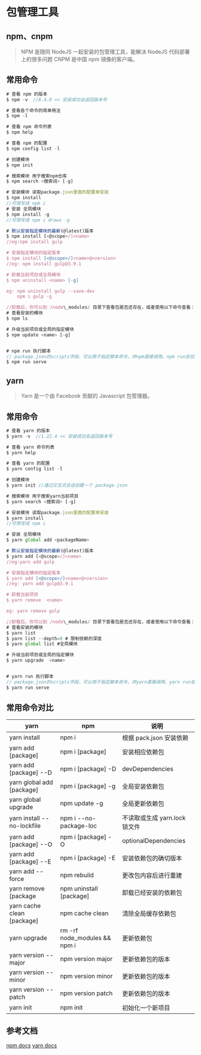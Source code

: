 # 包管理工具

## npm、cnpm

> NPM 是随同 NodeJS 一起安装的包管理工具，能解决 NodeJS 代码部署上的很多问题
> CNPM 是中国 npm 镜像的客户端。

## 常用命令

```js
# 查看 npm 的版本
$ npm -v  //6.4.0 << 安装成功会返回版本号

# 查看各个命令的简单用法
$ npm -l

# 查看 npm 命令列表
$ npm help

# 查看 npm 的配置
$ npm config list -l

# 创建模块
$ npm init

# 搜索模块 用于搜索npm仓库
$ npm search <搜索词> [-g]

# 安装模块 读取package.json里面的配置单安装
$ npm install
//可简写成 npm i
# 安装 全局模块
$ npm install -g
//可简写成 npm i draws -g

# 默认安装指定模块的最新(@latest)版本
$ npm install [<@scope>/]<name>
//eg:npm install gulp

# 安装指定模块的指定版本
$ npm install [<@scope>/]<name>@<version>
//eg: npm install gulp@3.9.1

# 卸载当前项目或全局模块
$ npm uninstall <name> [-g]

eg: npm uninstall gulp --save-dev
    npm i gulp -g

//卸载后，你可以到 /node\_modules/ 目录下查看包是否还存在，或者使用以下命令查看：
# 查看安装的模块
$ npm ls

# 升级当前项目或全局的指定模块
$ npm update <name> [-g]


# npm run 执行脚本
// package.json的scripts字段，可以用于指定脚本命令，供npm直接调用。npm run会创建一个Shell，执行指定的命令。
$ npm run serve

```

## yarn

> Yarn 是一个由 Facebook 贡献的 Javascript 包管理器。

## 常用命令

```js
# 查看 yarn 的版本
$ yarn -v  //1.22.4 << 安装成功会返回版本号

# 查看 yarn 命令列表
$ yarn help

# 查看 yarn 的配置
$ yarn config list -l

# 创建模块
$ yarn init //通过交互式会话创建一个 package.json

# 搜索模块 用于搜索yarn当前项目
$ yarn search <搜索词> [-g]

# 安装模块 读取package.json里面的配置单安装
$ yarn install
//可简写成 npm i

# 安装 全局模块
$ yarn global add <packageName>

# 默认安装指定模块的最新(@latest)版本
$ yarn add [<@scope>/]<name>
//eg:yarn add gulp

# 安装指定模块的指定版本
$ yarn add [<@scope>/]<name>@<version>
//eg: yarn add gulp@3.9.1

# 卸载当前项目
$ yarn remove  <name>

eg: yarn remove gulp

//卸载后，你可以到 /node\_modules/ 目录下查看包是否还存在，或者使用以下命令查看：
# 查看安装的模块
$ yarn list
$ yarn list --depth=0 # 限制依赖的深度
$ yarn global list #全局模块

# 升级当前项目或全局的指定模块
$ yarn upgrade  <name>


# yarn run 执行脚本
// package.json的scripts字段，可以用于指定脚本命令，供yarn直接调用。yarn run会创建一个Shell，执行指定的命令。
$ yarn run serve
```

## 常用命令对比

| yarn                       | npm                          | 说明                          |
| -------------------------- | ---------------------------- | ----------------------------- |
| yarn install               | npm i                        | 根据 pack.json 安装依赖       |
| yarn add [package]         | npm i [package]              | 安装相应依赖包                |
| yarn add [package] --D     | npm i [package] -D           | devDependencies               |
| yarn global add [package]  | npm i [package] -g           | 全局安装依赖包                |
| yarn global upgrade        | npm update -g                | 全局更新依赖包                |
| yarn install --no-lockfile | npm i --no-package-loc       | 不读取或生成 yarn.lock 锁文件 |
| yarn add [package] --O     | npm i [package] -O           | optionalDependencies          |
| yarn add [package] --E     | npm i [package] -E           | 安装依赖包的确切版本          |
| yarn add --force           | npm rebuild                  | 更改包内容后进行重建          |
| yarn remove [package       | npm uninstall [package]      | 卸载已经安装的依赖包          |
| yarn cache clean [package] | npm cache clean              | 清除全局缓存依赖包            |
| yarn upgrade               | rm -rf node_modules && npm i | 更新依赖包                    |
| yarn version --major       | npm version major            | 更新依赖包的版本              |
| yarn version --minor       | npm version minor            | 更新依赖包的版本              |
| yarn version --patch       | npm version patch            | 更新依赖包的版本              |
| yarn init                  | npm init                     | 初始化一个新项目              |

## 参考文档

[npm docs](https://docs.npmjs.com/cli/v7/commands)
[yarn docs](https://yarn.bootcss.com/docs/)

